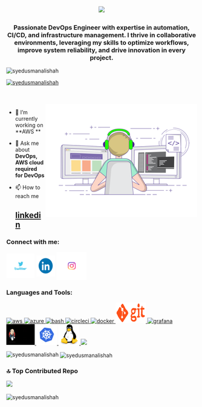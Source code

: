 
<h1 align="center">
    <img src="https://readme-typing-svg.herokuapp.com/?font=Righteous&size=35&center=true&vCenter=true&width=700&height=70&duration=4000&lines=Hi+There!+👋;+I'm+Syed+Usman!;+A+DevOps+Engineer!" />
</h1>

<h3 align="center">Passionate DevOps Engineer with expertise in automation, CI/CD, and infrastructure management. I thrive in collaborative environments, leveraging my skills to optimize workflows, improve system reliability, and drive innovation in every project.</h3>

<p align="left"> <img src="https://komarev.com/ghpvc/?username=syedusmanalishah&label=Profile%20views&color=0e75b6&style=flat" alt="syedusmanalishah" /> </p>

<p align="left"> <a href="https://github.com/ryo-ma/github-profile-trophy"><img src="https://github-profile-trophy.vercel.app/?username=syedusmanalishah" alt="syedusmanalishah" /></a> </p>


 
<br>
<br>

<img align="right" alt="Coding" width="400" src="https://raw.githubusercontent.com/devSouvik/devSouvik/master/gif3.gif">


- 🔭 I’m currently working on **AWS **

- 💬 Ask me about **DevOps, AWS cloud required for DevOps**

- 📫 How to reach me <a href="https://www.linkedin.com/in//syedusmanalishah" target="blank"><p><h2>linkedin</h2></p></a>

<h3 align="left">Connect with me:</h3>
<p align="left">
<a href="https://twitter.com/syedusmanalishah" target="blank"><img align="center" src="https://github.com/syedusmanalishah/syedusmanalishah/blob/main/twitter.gif" alt="syedusman1921" height="65" width="75" /></a>
<a href="https://linkedin.com/in/https://www.linkedin.com/in/syedusmanalish/" target="blank"><img align="center" src="https://github.com/syedusmanalishah/syedusmanalishah/blob/main/372102050_LINKEDIN_ICON_TRANSPARENT_1080.gif" alt="https://www.linkedin.com/in/syedusmanalishah/" height="55" width="50" /></a>
<a href="https://instagram.com/syedusmanalishah" target="blank"><img align="center" src="https://github.com/syedusmanalishah/syedusmanalishah/blob/main/insta.gif" alt="iits_madhup" height="75" width="80" /></a>
</p>

<h3 align="left">Languages and Tools:</h3>
<p align="left"> <a href="https://aws.amazon.com" target="_blank" rel="noreferrer"> <img src="https://github.com/syedusmanalishah/syedusmanalishah/blob/main/aws.gif" alt="aws" width="60" height="55"/> </a> <a href="https://azure.microsoft.com/en-in/" target="_blank" rel="noreferrer"> <img src="https://www.vectorlogo.zone/logos/microsoft_azure/microsoft_azure-icon.svg" alt="azure" width="60" height="55"/> </a> <a href="https://www.gnu.org/software/bash/" target="_blank" rel="noreferrer"> <img src="https://www.vectorlogo.zone/logos/gnu_bash/gnu_bash-icon.svg" alt="bash" width="55" height="55"/> </a> <a href="https://circleci.com" target="_blank" rel="noreferrer"> <img src="https://www.vectorlogo.zone/logos/circleci/circleci-icon.svg" alt="circleci" width="45" height="55"/> </a> <a href="https://www.docker.com/" target="_blank" rel="noreferrer"> <img src="https://github.com/DevMadhup/syedusmanalishah/blob/main/whale-docker.gif" alt="docker" width="55" height="55"/> </a> <a href="https://git-scm.com/" target="_blank" rel="noreferrer"> <img src="https://github.com/syedusmanalishah/syedusmanalishah/blob/main/git.gif" alt="git" width="80" height="55"/> </a> <a href="https://grafana.com" target="_blank" rel="noreferrer"> <img src="https://www.vectorlogo.zone/logos/grafana/grafana-icon.svg" alt="grafana" width="55" height="65"/> </a> <a href="https://www.jenkins.io" target="_blank" rel="noreferrer"> <img src="https://github.com/syedusmanalishah/syedusmanalishah/blob/main/jenkins.gif" alt="jenkins" width="75" height="55"/> </a> <a href="https://kubernetes.io" target="_blank" rel="noreferrer"> <img src="https://github.com/syedusmanalishah/syedusmanalishah/blob/main/kuber.gif" alt="kubernetes" width="55" height="55"/> </a> <a href="https://www.linux.org/" target="_blank" rel="noreferrer"> <img src="https://raw.githubusercontent.com/devicons/devicon/master/icons/linux/linux-original.svg" alt="linux" width="55" height="55"/> </a>
<a href="https://prometheus.io/" target="_blank" >
    <img src="https://raw.githubusercontent.com/itsksaurabh/itsksaurabh/master/assets/prometheus.gif" height="55" />
  </a></p>

<p><img align="left" src="https://github-readme-stats.vercel.app/api/top-langs?username=syedusmanalishah&show_icons=true&locale=en&layout=compact" alt="syedusmanalishah" /></p>

<p>&nbsp;<img align="center" src="https://github-readme-stats.vercel.app/api?username=syedusmanalishah&show_icons=true&locale=en" alt="syedusmanalishah" /></p>


### 🔝 Top Contributed Repo
![](https://github-contributor-stats.vercel.app/api?username=syedusmanalishah&limit=5&theme=flat&combine_all_yearly_contributions=true)

<p><img align="center" src="https://github-readme-streak-stats.herokuapp.com/?user=syedusmanalishah&" alt="syedusmanalishah" /></p>
